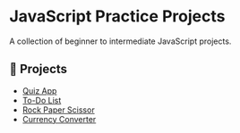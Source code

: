 # JavaScript Practice Projects

A collection of beginner to intermediate JavaScript projects.

## 📁 Projects
- [Quiz App](./Projects/Quiz%20App)
- [To-Do List](./Projects/To%20Do%20List)
- [Rock Paper Scissor](./Projects/Rock%20Paper)
- [Currency Converter](./Projects/Currency)
